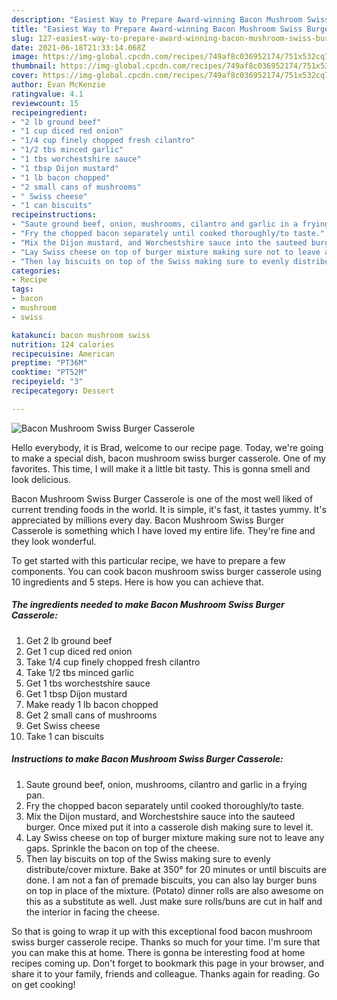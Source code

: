 ```yaml
---
description: "Easiest Way to Prepare Award-winning Bacon Mushroom Swiss Burger Casserole"
title: "Easiest Way to Prepare Award-winning Bacon Mushroom Swiss Burger Casserole"
slug: 127-easiest-way-to-prepare-award-winning-bacon-mushroom-swiss-burger-casserole
date: 2021-06-18T21:33:14.068Z
image: https://img-global.cpcdn.com/recipes/749af8c036952174/751x532cq70/bacon-mushroom-swiss-burger-casserole-recipe-main-photo.jpg
thumbnail: https://img-global.cpcdn.com/recipes/749af8c036952174/751x532cq70/bacon-mushroom-swiss-burger-casserole-recipe-main-photo.jpg
cover: https://img-global.cpcdn.com/recipes/749af8c036952174/751x532cq70/bacon-mushroom-swiss-burger-casserole-recipe-main-photo.jpg
author: Evan McKenzie
ratingvalue: 4.1
reviewcount: 15
recipeingredient:
- "2 lb ground beef"
- "1 cup diced red onion"
- "1/4 cup finely chopped fresh cilantro"
- "1/2 tbs minced garlic"
- "1 tbs worchestshire sauce"
- "1 tbsp Dijon mustard"
- "1 lb bacon chopped"
- "2 small cans of mushrooms"
- " Swiss cheese"
- "1 can biscuits"
recipeinstructions:
- "Saute ground beef, onion, mushrooms, cilantro and garlic in a frying pan."
- "Fry the chopped bacon separately until cooked thoroughly/to taste."
- "Mix the Dijon mustard, and Worchestshire sauce into the sauteed burger. Once mixed put it into a casserole dish making sure to level it."
- "Lay Swiss cheese on top of burger mixture making sure not to leave any gaps. Sprinkle the bacon on top of the cheese."
- "Then lay biscuits on top of the Swiss making sure to evenly distribute/cover mixture. Bake at 350° for 20 minutes or until biscuits are done. I am not a fan of premade biscuits, you can also lay burger buns on top in place of the mixture. (Potato) dinner rolls are also awesome on this as a substitute as well. Just make sure rolls/buns are cut in half and the interior in facing the cheese."
categories:
- Recipe
tags:
- bacon
- mushroom
- swiss

katakunci: bacon mushroom swiss 
nutrition: 124 calories
recipecuisine: American
preptime: "PT36M"
cooktime: "PT52M"
recipeyield: "3"
recipecategory: Dessert

---
```



![Bacon Mushroom Swiss Burger Casserole](https://img-global.cpcdn.com/recipes/749af8c036952174/751x532cq70/bacon-mushroom-swiss-burger-casserole-recipe-main-photo.jpg)

Hello everybody, it is Brad, welcome to our recipe page. Today, we're going to make a special dish, bacon mushroom swiss burger casserole. One of my favorites. This time, I will make it a little bit tasty. This is gonna smell and look delicious.

Bacon Mushroom Swiss Burger Casserole is one of the most well liked of current trending foods in the world. It is simple, it's fast, it tastes yummy. It's appreciated by millions every day. Bacon Mushroom Swiss Burger Casserole is something which I have loved my entire life. They're fine and they look wonderful.




To get started with this particular recipe, we have to prepare a few components. You can cook bacon mushroom swiss burger casserole using 10 ingredients and 5 steps. Here is how you can achieve that.

<!--inarticleads1-->

##### The ingredients needed to make Bacon Mushroom Swiss Burger Casserole:

1. Get 2 lb ground beef
1. Get 1 cup diced red onion
1. Take 1/4 cup finely chopped fresh cilantro
1. Take 1/2 tbs minced garlic
1. Get 1 tbs worchestshire sauce
1. Get 1 tbsp Dijon mustard
1. Make ready 1 lb bacon chopped
1. Get 2 small cans of mushrooms
1. Get  Swiss cheese
1. Take 1 can biscuits




<!--inarticleads2-->

##### Instructions to make Bacon Mushroom Swiss Burger Casserole:

1. Saute ground beef, onion, mushrooms, cilantro and garlic in a frying pan.
1. Fry the chopped bacon separately until cooked thoroughly/to taste.
1. Mix the Dijon mustard, and Worchestshire sauce into the sauteed burger. Once mixed put it into a casserole dish making sure to level it.
1. Lay Swiss cheese on top of burger mixture making sure not to leave any gaps. Sprinkle the bacon on top of the cheese.
1. Then lay biscuits on top of the Swiss making sure to evenly distribute/cover mixture. Bake at 350° for 20 minutes or until biscuits are done. I am not a fan of premade biscuits, you can also lay burger buns on top in place of the mixture. (Potato) dinner rolls are also awesome on this as a substitute as well. Just make sure rolls/buns are cut in half and the interior in facing the cheese.




So that is going to wrap it up with this exceptional food bacon mushroom swiss burger casserole recipe. Thanks so much for your time. I'm sure that you can make this at home. There is gonna be interesting food at home recipes coming up. Don't forget to bookmark this page in your browser, and share it to your family, friends and colleague. Thanks again for reading. Go on get cooking!

